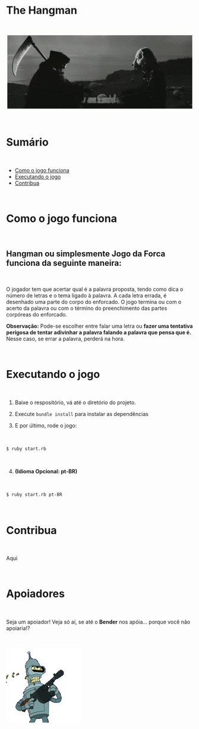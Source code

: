 # The Hangman

<div align="center">
  <br />

  ![The Reaper!](lib/assets/images/reaper.gif)

</div>

<br />

# Sumário

<br />

- [Como o jogo funciona](#como-o-jogo-funciona)
- [Executando o jogo](#executando-o-jogo)
- [Contribua](#contribua)

<br />

# Como o jogo funciona

<br />

## __Hangman__ ou simplesmente __Jogo da Forca__ funciona da seguinte maneira:

<br />

<p> O jogador tem que acertar qual é a palavra proposta, tendo como dica o número de letras e o tema ligado à palavra. A cada letra errada, é desenhado uma parte do corpo do enforcado. O jogo termina ou com o acerto da palavra ou com o término do preenchimento das partes corpóreas do enforcado. </p>

<p><strong>Observação:</strong> Pode-se escolher entre falar uma letra ou <strong>fazer uma tentativa perigosa de tentar adivinhar a palavra falando a palavra que pensa que é.</strong> Nesse caso, se errar a palavra, perderá na hora.</p>

<br />

# Executando o jogo

<br />

1. Baixe o respositório, vá até o diretório do projeto.

2. Execute `bundle install` para instalar as dependências

3. E por último, rode o jogo:

<br />

```sh
$ ruby start.rb
```

<br />

4. __(Idioma Opcional: pt-BR)__

<br />

```sh
$ ruby start.rb pt-BR
```

<br />

# Contribua

<br />

Aqui

<br />

# Apoiadores

<br />

Seja um apoiador! Veja só aí, se até o __Bender__ nos apóia... porque você não apoiaria!?

<br />

[![Bender](lib/assets/images/bender-metralhadora.gif)](https://futurama.fandom.com/pt-br/wiki/Bender_Bending_Rodr%C3%ADguez)
